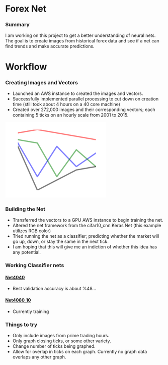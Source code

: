 # Forex Net
### Summary
I am working on this project to get a better understanding of neural nets.  The goal is to create images from historical forex data and see if a net can find trends and make accurate predictions.

# Workflow
### Creating Images and Vectors
 - Launched an AWS instance to created the images and vectors.
 - Successfully implemented parallel processing to cut down on creation time (still took about 4 hours on a 40 core machine)
 - Created over 272,000 images and their corresponding vectors; each containing 5 ticks on an hourly scale from 2001 to 2015.

<img src="https://raw.githubusercontent.com/gravity226/forex_net/master/imgs/EURUSD_20010103_00-00-00.png" width="320" height="240">

### Building the Net
 - Transferred the vectors to a GPU AWS instance to begin training the net.
 - Altered the net framework from the cifar10_cnn Keras Net (this example utilizes RGB color)
 - Tried running the net as a classifier; predicting whether the market will go up, down, or stay the same in the next tick.
 - I am hoping that this will give me an indiction of whether this idea has any potential.

### Working Classifier nets
#### [Net4040](https://github.com/gravity226/forex_net/tree/master/net_4040px)
 - Best validation accuracy is about %48...

#### [Net4080_10](https://github.com/gravity226/forex_net/tree/master/net_4080px_10t)
 - Currently training


### Things to try
 - Only include images from prime trading hours.
 - Only graph closing ticks, or some other variety.
 - Change number of ticks being graphed.
 - Allow for overlap in ticks on each graph. Currently no graph data overlaps any other graph.
